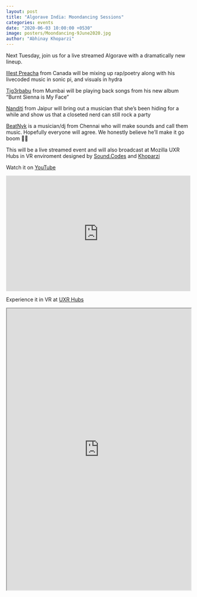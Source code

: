 ```yaml
---
layout: post
title: "Algorave India: Moondancing Sessions"
categories: events
date: "2020-06-03 10:00:00 +0530"
image: posters/Moondancing-9June2020.jpg
author: "Abhinay Khoparzi"
---
```


Next Tuesday, join us for a live streamed Algorave with a dramatically new lineup.

[Illest Preacha](https://www.instagram.com/illestpreacha/) from Canada will be mixing up rap/poetry along with his livecoded music in sonic pi, and visuals in hydra

[Tig3rbabu](https://instagram.com/tig3rbabu) from Mumbai will be playing back songs from his new album “Burnt Sienna is My Face”

[Nanditi](https://instagram.com/nanditi.k) from Jaipur will bring out a musician that she’s been hiding for a while and show us that a closeted nerd can still rock a party

[BeatNyk](https://instagram.com/beatnyk) is a musician/dj from Chennai who will make sounds and call them music. Hopefully everyone will agree. We honestly believe he’ll make it go boom 👊🏽

This will be a live streamed event and will also broadcast at Mozilla UXR Hubs in VR enviroment designed by [Sound.Codes](https://instagram.com/sound.codes) and [Khoparzi](https://instagram.com/khoparzi)

Watch it on [YouTube](http://youtube.com/eulerroom)

<iframe width="100%" height="315" src="https://www.youtube.com/embed/RkyYrmxiczQ" frameborder="0" allow="accelerometer; autoplay; encrypted-media; gyroscope; picture-in-picture" allowfullscreen></iframe>

Experience it in VR at [UXR Hubs](https://hubs.mozilla.com/QhEUcmn/excited-crazy-gathering)

<iframe src="https://hubs.mozilla.com/QhEUcmn/excited-crazy-gathering/?embed_token=18948b55e97ba47e2877f3cd91d75b1d" style="width: 100%; height: 768px;" allow="microphone; camera; vr; speaker;"></iframe>

